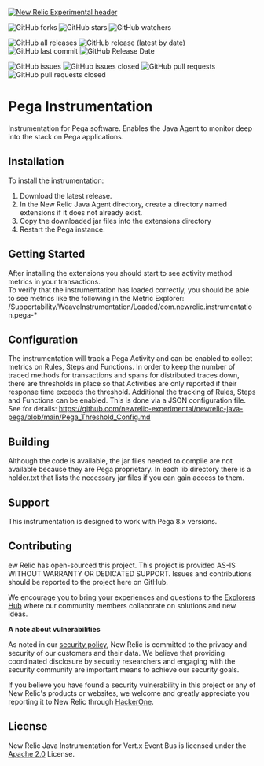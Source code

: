 [![New Relic Experimental header](https://github.com/newrelic/opensource-website/raw/master/src/images/categories/Experimental.png)](https://opensource.newrelic.com/oss-category/#new-relic-experimental)

![GitHub forks](https://img.shields.io/github/forks/newrelic-experimental/newrelic-experimental-FIT-template?style=social)
![GitHub stars](https://img.shields.io/github/stars/newrelic-experimental/newrelic-experimental-FIT-template?style=social)
![GitHub watchers](https://img.shields.io/github/watchers/newrelic-experimental/newrelic-experimental-FIT-template?style=social)

![GitHub all releases](https://img.shields.io/github/downloads/newrelic-experimental/newrelic-experimental-FIT-template/total)
![GitHub release (latest by date)](https://img.shields.io/github/v/release/newrelic-experimental/newrelic-experimental-FIT-template)
![GitHub last commit](https://img.shields.io/github/last-commit/newrelic-experimental/newrelic-experimental-FIT-template)
![GitHub Release Date](https://img.shields.io/github/release-date/newrelic-experimental/newrelic-experimental-FIT-template)


![GitHub issues](https://img.shields.io/github/issues/newrelic-experimental/newrelic-experimental-FIT-template)
![GitHub issues closed](https://img.shields.io/github/issues-closed/newrelic-experimental/newrelic-experimental-FIT-template)
![GitHub pull requests](https://img.shields.io/github/issues-pr/newrelic-experimental/newrelic-experimental-FIT-template)
![GitHub pull requests closed](https://img.shields.io/github/issues-pr-closed/newrelic-experimental/newrelic-experimental-FIT-template)

# Pega Instrumentation

Instrumentation for Pega software.  Enables the Java Agent to monitor deep into the stack on Pega applications.

## Installation

To install the instrumentation:
1. Download the latest release.
2. In the New Relic Java Agent directory, create a directory named extensions if it does not already exist.
3. Copy the downloaded jar files into the extensions directory
4. Restart the Pega instance.  

## Getting Started

After installing the extensions you should start to see activity method metrics in your transactions.   
To verify that the instrumentation has loaded correctly,  you should be able to see metrics like the following in the Metric Explorer:   
/Supportability/WeaveInstrumentation/Loaded/com.newrelic.instrumentation.pega-*    


## Configuration

The instrumentation will track a Pega Activity and can be enabled to collect metrics on Rules, Steps and Functions.   In order to keep the number of traced methods for transactions and spans for distributed traces down, there are thresholds in place so that Activities are only reported if their response time exceeds the threshold.  Additional the tracking of Rules, Steps and Functions can be enabled.  This is done via a JSON configuration file.  See for details: https://github.com/newrelic-experimental/newrelic-java-pega/blob/main/Pega_Threshold_Config.md    

## Building

Although the code is available,  the jar files needed to compile are not available because they are Pega proprietary.  In each lib directory there is a holder.txt that lists the necessary jar files if you can gain access to them.

## Support

This instrumentation is designed to work with Pega 8.x versions.    

## Contributing

ew Relic has open-sourced this project. This project is provided AS-IS WITHOUT WARRANTY OR DEDICATED SUPPORT. Issues and contributions should be reported to the project here on GitHub.

We encourage you to bring your experiences and questions to the [Explorers Hub](https://discuss.newrelic.com) where our community members collaborate on solutions and new ideas.

**A note about vulnerabilities**

As noted in our [security policy](../../security/policy), New Relic is committed to the privacy and security of our customers and their data. We believe that providing coordinated disclosure by security researchers and engaging with the security community are important means to achieve our security goals.

If you believe you have found a security vulnerability in this project or any of New Relic's products or websites, we welcome and greatly appreciate you reporting it to New Relic through [HackerOne](https://hackerone.com/newrelic).


## License
New Relic Java Instrumentation for Vert.x Event Bus is licensed under the [Apache 2.0](http://apache.org/licenses/LICENSE-2.0.txt) License.
